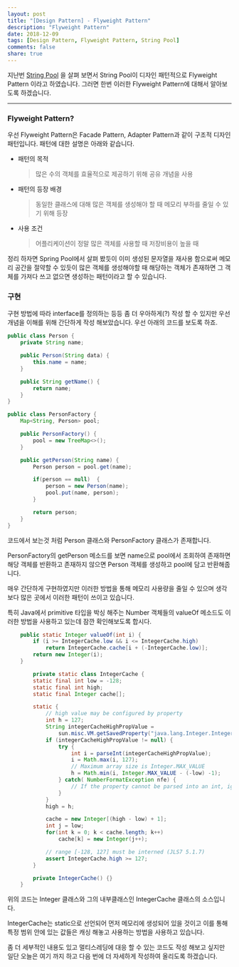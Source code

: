 ```yaml
---
layout: post
title: "[Design Pattern] - Flyweight Pattern"
description: "Flyweight Pattern"
date: 2018-12-09
tags: [Design Pattern, Flyweight Pattern, String Pool]
comments: false
share: true
---
```


지난번 [String Pool](https://daehoho.github.io/2018-12-03/JAVA-String-Pool/) 을 살펴 보면서 String Pool이 디자인 패턴적으로 Flyweight Pattern 이라고 하였습니다. 그러면 한번 이러한 Flyweight Pattern에 대해서 알아보도록 하겠습니다.

---

### Flyweight Pattern?
  우선 Flyweight Pattern은 Facade Pattern, Adapter Pattern과 같이 구조적 디자인 패턴입니다. 패턴에 대한 설명은 아래와 같습니다.

- 패턴의 목적
  > 많은 수의 객체를 효율적으로 제공하기 위해 공유 개념을 사용

- 패턴의 등장 배경
  > 동일한 클래스에 대해 많은 객체를 생성해야 할 때 메모리 부하를 줄일 수 있기 위해 등장

- 사용 조건
  > 어플리케이션이 정말 많은 객체를 사용할 때
  > 저장비용이 높을 때

정리 하자면 Spring Pool에서 살펴 봤듯이 이미 생성된 문자열을 재사용 함으로써 메모리 공간을 절약할 수 있듯이 많은 객체를 생성해야할 때 해당하는 객체가 존재하면 그 객체를 가져다 쓰고 없으면 생성하는 패턴이라고 할 수 있습니다.
 
### 구현
구현 방법에 따라 interface를 정의하는 등등 좀 더 우아하게(?) 작성 할 수 있지만 우선 개념을 이해를 위해 간단하게 작성 해보았습니다. 우선 아래의 코드를 보도록 하죠.


```java 
public class Person {
    private String name;

    public Person(String data) {
        this.name = name;
    }

    public String getName() {
        return name;
    }
}

public class PersonFactory {
    Map<String, Person> pool;

    public PersonFactory() {
        pool = new TreeMap<>();
    }

    public getPerson(String name) {
        Person person = pool.get(name);

        if(person == null)  {
            person = new Person(name);
            pool.put(name, person);
        } 

        return person;
    }
}
```
코드에서 보는것 처럼 Person 클래스와 PersonFactory 클래스가 존재합니다.

PersonFactory의 getPerson 메소드를 보면 name으로 pool에서 조회하여 존재하면 해당 객체를 반환하고 존재하지 않으면 Person 객체를 생성하고 pool에 담고 반환해줍니다.

매우 간단하게 구현하였지만 이러한 방법을 통해 메모리 사용량을 줄일 수 있으며 생각보다 많은 곳에서 이러한 패턴이 쓰이고 있습니다. 

특히 Java에서 primitive 타입을 박싱 해주는 Number 객체들의 valueOf 메소드도 이러한 방법을 사용하고 있는데 잠깐 확인해보도록 합시다.

```java
    public static Integer valueOf(int i) {
        if (i >= IntegerCache.low && i <= IntegerCache.high)
            return IntegerCache.cache[i + (-IntegerCache.low)];
        return new Integer(i);
    }

        private static class IntegerCache {
        static final int low = -128;
        static final int high;
        static final Integer cache[];

        static {
            // high value may be configured by property
            int h = 127;
            String integerCacheHighPropValue =
                sun.misc.VM.getSavedProperty("java.lang.Integer.IntegerCache.high");
            if (integerCacheHighPropValue != null) {
                try {
                    int i = parseInt(integerCacheHighPropValue);
                    i = Math.max(i, 127);
                    // Maximum array size is Integer.MAX_VALUE
                    h = Math.min(i, Integer.MAX_VALUE - (-low) -1);
                } catch( NumberFormatException nfe) {
                    // If the property cannot be parsed into an int, ignore it.
                }
            }
            high = h;

            cache = new Integer[(high - low) + 1];
            int j = low;
            for(int k = 0; k < cache.length; k++)
                cache[k] = new Integer(j++);

            // range [-128, 127] must be interned (JLS7 5.1.7)
            assert IntegerCache.high >= 127;
        }

        private IntegerCache() {}
    }
```

위의 코드는 Integer 클래스와 그의 내부클래스인 IntegerCache 클래스의 소스입니다.

IntegerCache는 static으로 선언되어 먼저 메모리에 생성되어 있을 것이고 이를 통해 특정 범위 안에 있는 값들은 캐싱 해놓고 사용하는 방법을 사용하고 있습니다.

좀 더 세부적인 내용도 있고 멀티스레딩에 대응 할 수 있는 코드도 작성 해보고 싶지만 일단 오늘은 여기 까지 하고 다음 번에 더 자세하게 작성하여 올리도록 하겠습니다.